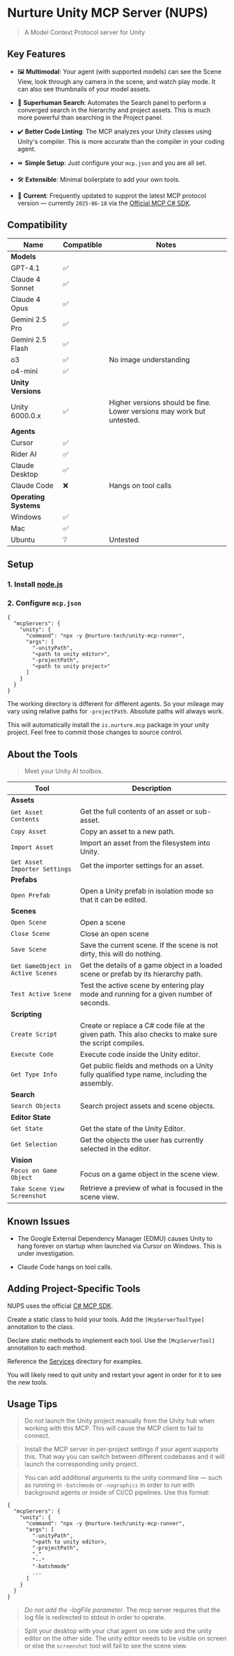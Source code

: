 # Nurture Unity MCP Server (NUPS)

> A Model Context Protocol server for Unity

## Key Features

- 🖼️ **Multimodal**: Your agent (with supported models) can see the Scene View, look through any camera in the scene, and watch play mode. It can also see thumbnails of your model assets.

- 🔎 **Superhuman Search**: Automates the Search panel to perform a converged search in the hierarchy and project assets. This is much more powerful than searching in the Project panel.

- ✔️ **Better Code Linting**: The MCP analyzes your Unity classes using Unity's compiler. This is more accurate than the compiler in your coding agent.

- ⏩ **Simple Setup**: Just configure your `mcp.json` and you are all set.

- 🛠️ **Extensible**: Minimal boilerplate to add your own tools.

- 📅 **Current**: Frequently updated to supprot the latest MCP protocol version — currently `2025-06-18` via the [Official MCP C# SDK](https://github.com/modelcontextprotocol/csharp-sdk).

## Compatibility

| Name                  | Compatible | Notes                                                                 |
| --------------------- | ---------- | --------------------------------------------------------------------- |
| **Models**            |            |                                                                       |
| GPT-4.1               | ✅         |                                                                       |
| Claude 4 Sonnet       | ✅         |                                                                       |
| Claude 4 Opus         | ✅         |                                                                       |
| Gemini 2.5 Pro        | ✅         |                                                                       |
| Gemini 2.5 Flash      | ✅         |                                                                       |
| o3                    | ✅         | No image understanding                                                |
| o4-mini               | ✅         |                                                                       |
| **Unity Versions**    |            |                                                                       |
| Unity 6000.0.x        | ✅         | Higher versions should be fine. Lower versions may work but untested. |
| **Agents**            |            |                                                                       |
| Cursor                | ✅         |                                                                       |
| Rider AI              | ✅         |                                                                       |
| Claude Desktop        | ✅         |                                                                       |
| Claude Code           | ❌         | Hangs on tool calls                                                   |
| **Operating Systems** |            |                                                                       |
| Windows               | ✅         |                                                                       |
| Mac                   | ✅         |                                                                       |
| Ubuntu                | ❔         | Untested                                                              |

## Setup

### 1. Install [node.js](https://nodejs.org/en/download)

### 2. Configure `mcp.json`

```
{
  "mcpServers": {
    "unity": {
      "command": "npx -y @nurture-tech/unity-mcp-runner",
      "args": [
        "-unityPath",
        "<path to unity editor>",
        "-projectPath",
        "<path to unity project>"
      ]
    }
  }
}
```

The working directory is different for different agents. So your mileage may vary using relative paths for `-projectPath`. Absolute paths will always work.

This will automatically install the `is.nurture.mcp` package in your unity project. Feel free to commit those changes to source control.

## About the Tools

> Meet your Unity AI toolbox.

| Tool                              | Description                                                                                            |
| --------------------------------- | ------------------------------------------------------------------------------------------------------ |
| **Assets**                        |                                                                                                        |
| `Get Asset Contents`              | Get the full contents of an asset or sub-asset.                                                        |
| `Copy Asset`                      | Copy an asset to a new path.                                                                           |
| `Import Asset`                    | Import an asset from the filesystem into Unity.                                                        |
| `Get Asset Importer Settings`     | Get the importer settings for an asset.                                                                |
| **Prefabs**                       |                                                                                                        |
| `Open Prefab`                     | Open a Unity prefab in isolation mode so that it can be edited.                                        |
| **Scenes**                        |                                                                                                        |
| `Open Scene`                      | Open a scene                                                                                           |
| `Close Scene`                     | Close an open scene                                                                                    |
| `Save Scene`                      | Save the current scene. If the scene is not dirty, this will do nothing.                               |
| `Get GameObject in Active Scenes` | Get the details of a game object in a loaded scene or prefab by its hierarchy path.                    |
| `Test Active Scene`               | Test the active scene by entering play mode and running for a given number of seconds.                 |
| **Scripting**                     |                                                                                                        |
| `Create Script`                   | Create or replace a C# code file at the given path. This also checks to make sure the script compiles. |
| `Execute Code`                    | Execute code inside the Unity editor.                                                                  |
| `Get Type Info`                   | Get public fields and methods on a Unity fully qualified type name, including the assembly.            |
| **Search**                        |                                                                                                        |
| `Search Objects`                  | Search project assets and scene objects.                                                               |
| **Editor State**                  |                                                                                                        |
| `Get State`                       | Get the state of the Unity Editor.                                                                     |
| `Get Selection`                   | Get the objects the user has currently selected in the editor.                                         |
| **Vision**                        |                                                                                                        |
| `Focus on Game Object`            | Focus on a game object in the scene view.                                                              |
| `Take Scene View Screenshot`      | Retrieve a preview of what is focused in the scene view.                                               |

## Known Issues

- The Google External Dependency Manager (EDMU) causes Unity to hang forever on startup when launched via Cursor on Windows. This is under investigation.

- Claude Code hangs on tool calls.

## Adding Project-Specific Tools

NUPS uses the official [C# MCP SDK](https://github.com/modelcontextprotocol/csharp-sdk).

Create a static class to hold your tools. Add the `[McpServerToolType]` annotation to the class.

Declare static methods to implement each tool. Use the `[McpServerTool]` annotation to each method.

Reference the [Services](./packages/unity/Editor/Services) directory for examples.

You will likely need to quit unity and restart your agent in order for it to see the new tools.

## Usage Tips

> Do not launch the Unity project manually from the Unity hub when working with this MCP. This will cause the MCP client to fail to connect.

> Install the MCP server in per-project settings if your agent supports this. That way you can switch between different codebases and it will launch the corresponding unity project.

> You can add additional arguments to the unity command line — such as running in `-batchmode` or `-nographics` in order to run with background agents or inside of CI/CD pipelines. Use this format:

```
{
  "mcpServers": {
    "unity": {
      "command": "npx -y @nurture-tech/unity-mcp-runner",
      "args": [
        "-unityPath",
        "<path to unity editor>,
        "-projectPath",
        "."
        "--"
        "-batchmode"
        ...
      ]
    }
  }
}
```

> _Do not add the -logFile parameter_. The mcp server requires that the log file is redirected to stdout in order to operate.

> Split your desktop with your chat agent on one side and the unity editor on the other side. The unity editor needs to be visible on screen or else the `screenshot` tool will fail to see the scene view.
